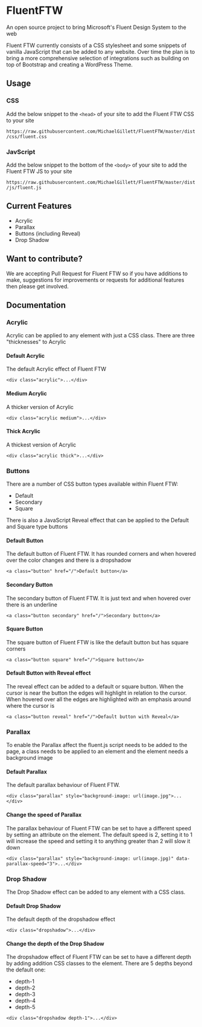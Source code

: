 # FluentFTW
An open source project to bring Microsoft's Fluent Design System to the web

Fluent FTW currently consists of a CSS stylesheet and some snippets of vanilla JavaScript that can be added to any website. Over time the plan is to bring a more comprehensive selection of integrations such as building on top of Bootstrap and creating a WordPress Theme.

## Usage

### CSS
Add the below snippet to the `<head>` of your site to add the Fluent FTW CSS to your site

`https://raw.githubusercontent.com/MichaelGillett/FluentFTW/master/dist/css/fluent.css`

### JavScript
Add the below snippet to the bottom of the `<body>` of your site to add the Fluent FTW JS to your site

`https://raw.githubusercontent.com/MichaelGillett/FluentFTW/master/dist/js/fluent.js`

## Current Features

- Acrylic
- Parallax
- Buttons (including Reveal)
- Drop Shadow

## Want to contribute?
We are accepting Pull Request for Fluent FTW so if you have additions to make, suggestions for improvements or requests for additional features then please get involved.

## Documentation
### Acrylic
Acrylic can be applied to any element with just a CSS class. There are three "thicknesses" to Acrylic

#### Default Acrylic
The default Acrylic effect of Fluent FTW

`<div class="acrylic">...</div>`

#### Medium Acrylic
A thicker version of Acrylic

`<div class="acrylic medium">...</div>`

#### Thick Acrylic
A thickest version of Acrylic

`<div class="acrylic thick">...</div>`

### Buttons
There are a number of CSS button types available within Fluent FTW:

- Default
- Secondary
- Square

There is also a JavaScript Reveal effect that can be applied to the Default and Square type buttons

#### Default Button
The default button of Fluent FTW. It has rounded corners and when hovered over the color changes and there is a dropshadow

`<a class="button" href="/">Default button</a>`

#### Secondary Button
The secondary button of Fluent FTW. It is just text and when hovered over there is an underline

`<a class="button secondary" href="/">Secondary button</a>`

#### Square Button
The square button of Fluent FTW is like the default button but has square corners

`<a class="button square" href="/">Square button</a>`

#### Default Button with Reveal effect
The reveal effect can be added to a default or square button. When the cursor is near the button the edges will highlight in relation to the cursor. When hovered over all the edges are highlighted with an emphasis around where the cursor is

`<a class="button reveal" href="/">Default button with Reveal</a>`

### Parallax
To enable the Parallax affect the fluent.js script needs to be added to the page, a class needs to be applied to an element and the element needs a background image

#### Default Parallax
The default parallax behaviour of Fluent FTW.

`<div class="parallax" style="background-image: url(image.jpg">...</div>`

#### Change the speed of Parallax
The parallax behaviour of Fluent FTW can be set to have a different speed by setting an attribute on the element. The default speed is 2, setting it to 1 will increase the speed and setting it to anything greater than 2 will slow it down

`<div class="parallax" style="background-image: url(image.jpg)" data-parallax-speed="3">...</div>`

### Drop Shadow
The Drop Shadow effect can be added to any element with a CSS class.

#### Default Drop Shadow
The default depth of the dropshadow effect

`<div class="dropshadow">...</div>`

#### Change the depth of the Drop Shadow
The dropshadow effect of Fluent FTW can be set to have a different depth by adding addition CSS classes to the element. There are 5 depths beyond the default one:

- depth-1
- depth-2
- depth-3
- depth-4
- depth-5

`<div class="dropshadow depth-1">...</div>`